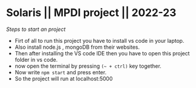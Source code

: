 # Solaris || MPDI project || 2022-23

*Steps to start an project*
* Firt of all to run this project you have to install vs code in your laptop.
* Also install node.js , mongoDB from their websites.
* Then after installing the VS code IDE then you have to open this project folder in vs code.
* now open the terminal by pressing `(~ + ctrl)` key together.
* Now write `npm start` and press enter.
* So the project will run at localhost:5000